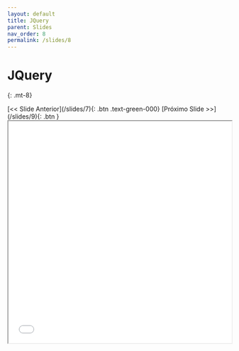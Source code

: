 ```yaml
---
layout: default
title: JQuery
parent: Slides
nav_order: 8
permalink: /slides/8
---
```


# JQuery
{: .mt-8}

<span class="d-flex flex-justify-around mt-8">
[<< Slide Anterior](/slides/7){: .btn .text-green-000}
[Próximo Slide >>](/slides/9){: .btn }
</span>

<iframe src="{{ '/assets/slides/07-jquery.pdf' | absolute_url }}" width="100%" height="500px">